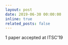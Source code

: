 ```yaml
---
layout: post
date: 2019-06-30 00:00:00
inline: true
related_posts: false
---
```


1 paper accepted at ITSC’19
